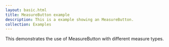 ```yaml
---
layout: basic.html
title: MeasureButton example
description: This is a example showing an MeasureButton.
collection: Examples
---
```


This demonstrates the use of MeasureButton with different measure types.
